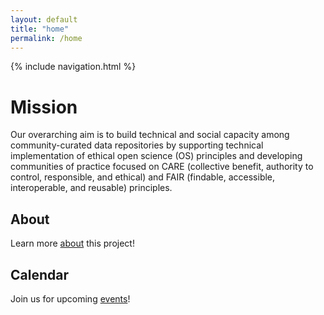 ```yaml
---
layout: default
title: "home"
permalink: /home
---
```


{% include navigation.html %}

# Mission
Our overarching aim is to build technical and
social capacity among community-curated data repositories by supporting technical
implementation of ethical open science (OS) principles and developing communities of practice focused on CARE (collective benefit, authority to control, responsible, and ethical) and FAIR (findable, accessible, interoperable, and reusable) principles.
## About
Learn more [about](about.md) this project!
## Calendar
Join us for upcoming [events](calendar.md)! 
